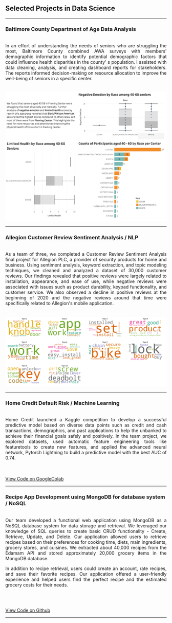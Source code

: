 ## Selected Projects in Data Science

---

### Baltimore County Department of Age Data Analysis
<br>
<div style="text-align: justify;">
In an effort of understanding the needs of seniors who are struggling the most, Baltimore County combined AWA surveys with members' demographic information to identify potential demographic factors that could influence health disparities in the county' s population. I assisted with data cleaning, analysis, and creating dashboard reports for stakeholders. The reports informed decision-making on resource allocation to improve the well-being of seniors in a specific center.  
</div>
 <br><br>

<img src="/images/BCDA.png?raw=True"/>

---

### Allegion Customer Review Sentiment Analysis / NLP
<br>
<div style="text-align: justify;">
As a team of three, we completed a Customer Review Sentiment Analysis final project for Allegion PLC, a provider of security products for home and business. Using sentiment analysis, keyword extraction, and topic modeling techniques, we cleaned and analyzed a dataset of 30,000 customer reviews. Our findings revealed that positive reviews were largely related to installation, appearance, and ease of use, while negative reviews were associated with issues such as product durability, keypad functionality, and customer service. We also observed a decline in positive reviews at the beginning of 2020 and the negative reviews around that time were specifically related to Allegion's mobile application.
</div>
<br><br>

<img src="/images/topics.png?raw=True"/>

---

### Home Credit Default Risk / Machine Learning
<br>
<div style="text-align: justify;">
Home Credit launched a Kaggle competition to develop a successful predictive model based on diverse data points such as credit and cash transactions, demographics, and past applications to help the unbanked to achieve their financial goals safely and positively. In the team project, we explored datasets, used automatic feature engineering tools like featuretools to create new features, and applied the advanced neural network, Pytorch Lightning to build a predictive model with the best AUC of 0.74.
</div>
<br><br>

[View Code on GoogleColab](https://drive.google.com/file/d/1AVqnX0dB1pnS8S5FDDrTH-WhJcE3H9nd/view?usp=sharing)

---

### Recipe App Development using MongoDB for database system / NoSQL
<br>
<div style="text-align: justify;">
Our team developed a functional web application using MongoDB as a NoSQL database system for data storage and retrieval. We leveraged our knowledge of SQL queries to create basic CRUD functionality - Create, Retrieve, Update, and Delete. Our application allowed users to retrieve recipes based on their preferences for cooking time, diets, main ingredients, grocery stores, and cuisines. We extracted about 40,000 recipes from the Edamam API and stored approximately 20,000 grocery items in the MongoDB database.

In addition to recipe retrieval, users could create an account, rate recipes, and save their favorite recipes. Our application offered a user-friendly experience and helped users find the perfect recipe and the estimated grocery costs for their needs. 
</div>
<br><br>

[View Code on Github](https://github.iu.edu/jennma/Team20-Heroku)

---
